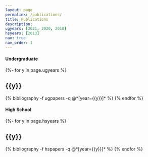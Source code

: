 ```yaml
---
layout: page
permalink: /publications/
title: Publications
description: 
ugyears: [2021, 2020, 2018]
hsyears: [2013]
nav: true
nav_order: 1
---
```

<!-- _pages/publications.md -->
<div class="publications">

<h4>Undergraduate</h4>
{%- for y in page.ugyears %}
  <h2 class="year">{{y}}</h2>
  {% bibliography -f ugpapers -q @*[year={{y}}]* %}
{% endfor %}

<br>

<h4>High School</h4>
{%- for y in page.hsyears %}
  <h2 class="year">{{y}}</h2>
  {% bibliography -f hspapers -q @*[year={{y}}]* %}
{% endfor %}

</div>
